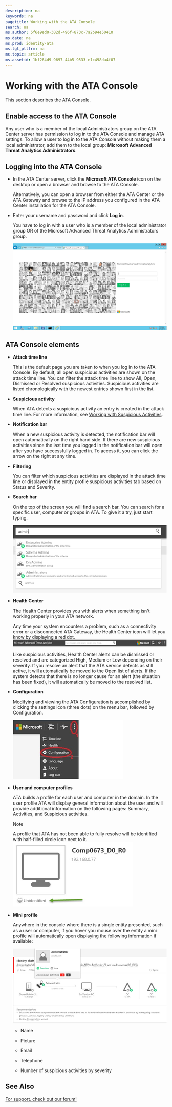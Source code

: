 ```yaml
---
description: na
keywords: na
pagetitle: Working with the ATA Console
search: na
ms.author: 5f6e9ed0-302d-496f-873c-7a2b94e50410
ms.date: na
ms.prod: identity-ata
ms.tgt_pltfrm: na
ms.topic: article
ms.assetid: 1bf264d9-9697-44b5-9533-e1c498da4f07
---
```

# Working with the ATA Console
This section describes the ATA Console.

## Enable access to the ATA Console
Any user who is a member of the local Administrators group on the ATA Center server has permission to log in to the ATA Console and manage ATA settings. 
To allow a user to log in to the ATA Console without making them a local administrator, add them to the local group: **Microsoft Advanced Threat Analytics Administrators**.

## Logging into the ATA Console

- In the ATA Center server, click the **Microsoft ATA Console**  icon on the desktop or open a browser and browse to the ATA Console.

   Alternatively, you can open a browser from either the ATA Center or the ATA Gateway and browse to the IP address you configured in the ATA Center installation for the ATA Console.

- Enter your username and password and click **Log in**.

   You have to log in with a user who is a member of the local administrator group OR of the  Microsoft Advanced Threat Analytics Administrators group.

   ![](../Image/ATA_log_in_screen.jpg)

## ATA Console elements

- **Attack time line**

   This is the default page you are taken to when you log in to the ATA Console. By default, all open suspicious activities are shown on the attack time line. You can filter the attack time line to show All, Open, Dismissed or Resolved suspicious activities. Suspicious activities are listed chronologically with the newest entries shown first in the list.

- **Suspicious activity**

   When ATA detects a suspicious activity an entry is created in the attack time line. For more information, see [Working with Suspicious Activities](../Topic/Working_with_Suspicious_Activities.md).

- **Notification bar**

   When a new suspicious activity is detected, the notification bar will open automatically on the right hand side. If there are new suspicious activities since the last time you logged in the notification bar will open after you have successfully logged in. To access it, you can click the arrow on the right at any time.

- **Filtering**

   You can filter which suspicious activities are displayed in the attack time line or displayed in the entity profile suspicious activities tab based on Status and Severity.

- **Search bar**

   On the top of the screen you will find a search bar. You can search for a specific user, computer or groups in ATA. To give it a try, just start typing.

   ![](../Image/ATA_console_search.png)

- **Health Center**

   The Health Center provides you with alerts when something isn't working properly in your ATA network.

   Any time your system encounters a problem, such as a connectivity error or a disconnected ATA Gateway, the Health Center icon will let you know by displaying a red dot. ![](../Image/ATA_Health_Center_Alert_red_dot.png)

   Like suspicious activities, Health Center alerts can be dismissed or resolved and are categorized High, Medium or Low depending on their severity. If you resolve an alert that the ATA service detects as still active, it will automatically be moved to the Open list of alerts. If the system detects that there is no longer cause for an alert (the situation has been fixed), it will automatically be moved to the resolved list.

- **Configuration**

   Modifying and viewing the ATA Configuration is accomplished by clicking the settings icon (three dots) on the menu bar, followed by Configuration.

   ![](../Image/ATA_config_icon.JPG)

- **User and computer profiles**

   ATA builds a profile for each user and computer in the domain. In the user profile ATA will display general information about the user and will provide additional information on the following pages: Summary, Activities, and Suspicious activities.

   > [!NOTE]
   > A profile that ATA has not been able to fully resolve will be identified with half-filled circle icon next to it.![](../Image/ATA_Unresolved_Profile.jpg)

- **Mini profile**

   Anywhere in the console where there is a single entity presented, such as a user or computer, if you hover you mouse over the entity a mini profile will automatically open displaying the following information if available:

   ![](../Image/ATA_mini_profile.jpg)

   - Name

   - Picture

   - Email

   - Telephone

   - Number of suspicious activities by severity

## See Also
[For support, check out our forum!](https://social.technet.microsoft.com/Forums/security/en-US/home?forum=mata)

